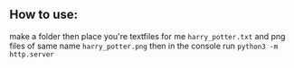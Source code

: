 ## How to use:
make a folder then place you're textfiles for me ```harry_potter.txt``` and png files of same name ```harry_potter.png``` then in the console run ```python3 -m http.server```
